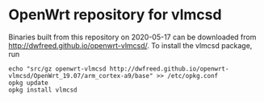 OpenWrt repository for vlmcsd
========
Binaries built from this repository on 2020-05-17 can be downloaded from http://dwfreed.github.io/openwrt-vlmcsd/.
To install the vlmcsd package, run
```
echo "src/gz openwrt-vlmcsd http://dwfreed.github.io/openwrt-vlmcsd/OpenWrt_19.07/arm_cortex-a9/base" >> /etc/opkg.conf
opkg update
opkg install vlmcsd
```
